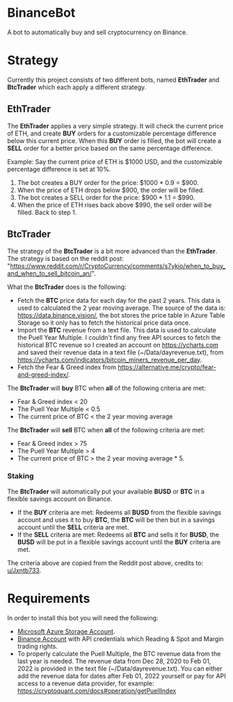 # BinanceBot

A bot to automatically buy and sell cryptocurrency on Binance. 

# Strategy

Currently this project consists of two different bots, named **EthTrader** and **BtcTrader** which each apply a different strategy. 

## EthTrader

The **EthTrader** applies a very simple strategy. It will check the current price of ETH, and create **BUY** orders for a customizable percentage difference below this current price. When this **BUY** order is filled, the bot will create a **SELL** order for a better price based on the same percentage difference.

Example: Say the current price of ETH is $1000 USD, and the customizable percentage difference is set at 10%.
1. The bot creates a BUY order for the price: $1000 * 0.9 = $900.
2. When the price of ETH drops below $900, the order will be filled.
3. The bot creates a SELL order for the price: $900 * 1.1 = $990.
4. When the price of ETH rises back above $990, the sell order will be filled. Back to step 1.  

## BtcTrader

The strategy of the **BtcTrader** is a bit more advanced than the **EthTrader**. The strategy is based on the reddit post: "https://www.reddit.com/r/CryptoCurrency/comments/s7ykio/when_to_buy_and_when_to_sell_bitcoin_an/". 

What the **BtcTrader** does is the following:
- Fetch the **BTC** price data for each day for the past 2 years. This data is used to calculated the 2 year moving average. The source of the data is: https://data.binance.vision/, the bot stores the price table in Azure Table Storage so it only has to fetch the historical price data once.
- Import the **BTC** revenue from a text file. This data is used to calculate the Puell Year Multiple. I couldn't find any free API sources to fetch the historical BTC revenue so I created an account on https://ycharts.com and saved their revenue data in a text file (~/Data/dayrevenue.txt), from https://ycharts.com/indicators/bitcoin_miners_revenue_per_day.
- Fetch the Fear & Greed index from https://alternative.me/crypto/fear-and-greed-index/.

The **BtcTrader** will **buy** BTC when **all** of the following criteria are met:
- Fear & Greed index < 20
- The Puell Year Multiple < 0.5
- The current price of BTC < the 2 year moving average


The **BtcTrader** will **sell** BTC when **all** of the following criteria are met:
- Fear & Greed index > 75
- The Puell Year Multiple > 4
- The current price of BTC > the 2 year moving average * 5.
### Staking
The **BtcTrader** will automatically put your available **BUSD** or **BTC** in a flexible savings account on Binance.
- If the **BUY** criteria are met: Redeems all **BUSD** from the flexible savings account and uses it to buy **BTC**, the **BTC** will be then but in a savings account until the **SELL** criteria are met.
- If the **SELL** criteria are met: Redeems all **BTC** and sells it for **BUSD**, the **BUSD** will be put in a flexible savings account until the **BUY** criteria are met. 

The criteria above are copied from the Reddit post above, credits to: [u/Jxntb733](https://www.reddit.com/user/Jxntb733).

# Requirements
In order to install this bot you will need the following:
- [Microsoft Azure Storage Account](https://docs.microsoft.com/en-us/azure/storage/common/storage-account-overview). 
- [Binance Account](https://accounts.binance.com/en/register?ref=103505228) with API credentials which Reading & Spot and Margin trading rights. 
- To properly calculate the Puell Multiple, the BTC revenue data from the last year is needed. The revenue data from Dec 28, 2020 to Feb 01, 2022 is provided in the text file (~/Data/dayrevenue.txt). You can either add the revenue data for dates after Feb 01, 2022 yourself or pay for API access to a revenue data provider, for example: https://cryptoquant.com/docs#operation/getPuellIndex


